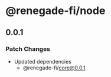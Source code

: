 # @renegade-fi/node

## 0.0.1

### Patch Changes

- Updated dependencies
  - @renegade-fi/core@0.0.1
